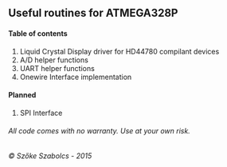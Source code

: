 ## Useful routines for ATMEGA328P

#### Table of contents

1. Liquid Crystal Display driver for HD44780 compilant devices
2. A/D helper functions
3. UART helper functions
4. Onewire Interface implementation

#### Planned
1. SPI Interface

###### All code comes with no warranty. Use at your own risk.

*&copy; Szőke Szabolcs - 2015*
